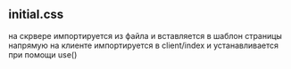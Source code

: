 initial.css
-----------
на скрвере импортируется из файла и вставляется в шаблон страницы напрямую
на клиенте импортируется в client/index и устанавливается при помощи use()